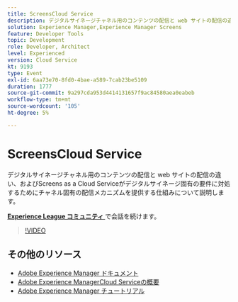 ```yaml
---
title: ScreensCloud Service
description: デジタルサイネージチャネル用のコンテンツの配信と web サイトの配信の違い、およびScreens as a Cloud Serviceがデジタルサイネージ固有の要件に対処するためにチャネル固有の配信メカニズムを提供する仕組みについて説明します。
solution: Experience Manager,Experience Manager Screens
feature: Developer Tools
topic: Development
role: Developer, Architect
level: Experienced
version: Cloud Service
kt: 9193
type: Event
exl-id: 6aa73e70-8fd0-4bae-a589-7cab23be5109
duration: 1777
source-git-commit: 9a297cda953d4414131657f9ac84580aea0eabeb
workflow-type: tm+mt
source-wordcount: '105'
ht-degree: 5%

---
```


# ScreensCloud Service

デジタルサイネージチャネル用のコンテンツの配信と web サイトの配信の違い、およびScreens as a Cloud Serviceがデジタルサイネージ固有の要件に対処するためにチャネル固有の配信メカニズムを提供する仕組みについて説明します。

**[Experience League コミュニティ ](https://adobe.ly/3umX8Be)** で会話を続けます。

>[!VIDEO](https://video.tv.adobe.com/v/337885/?quality=12&learn=on&hidetitle=true)

## その他のリソース

- [Adobe Experience Manager ドキュメント ](https://experienceleague.adobe.com/docs/experience-manager-cloud-service.html)
- [Adobe Experience ManagerCloud Serviceの概要 ](https://experienceleague.adobe.com/docs/experience-manager-cloud-service/overview/home.html)
- [Adobe Experience Manager チュートリアル](https://experienceleague.adobe.com/docs/experience-manager-tutorials.html)

